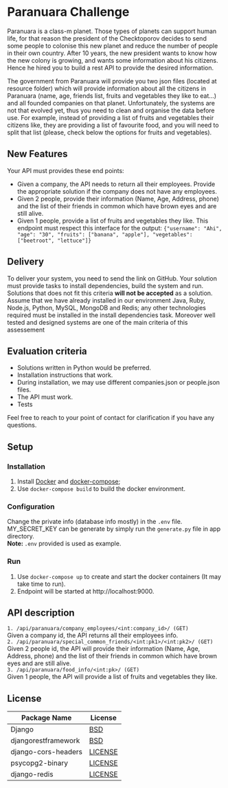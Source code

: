 # Paranuara Challenge
Paranuara is a class-m planet. Those types of planets can support human life, for that reason the president of the Checktoporov decides to send some people to colonise this new planet and
reduce the number of people in their own country. After 10 years, the new president wants to know how the new colony is growing, and wants some information about his citizens. Hence he hired you to build a rest API to provide the desired information.

The government from Paranuara will provide you two json files (located at resource folder) which will provide information about all the citizens in Paranuara (name, age, friends list, fruits and vegetables they like to eat...) and all founded companies on that planet.
Unfortunately, the systems are not that evolved yet, thus you need to clean and organise the data before use.
For example, instead of providing a list of fruits and vegetables their citizens like, they are providing a list of favourite food, and you will need to split that list (please, check below the options for fruits and vegetables).

## New Features
Your API must provides these end points:
- Given a company, the API needs to return all their employees. Provide the appropriate solution if the company does not have any employees.
- Given 2 people, provide their information (Name, Age, Address, phone) and the list of their friends in common which have brown eyes and are still alive.
- Given 1 people, provide a list of fruits and vegetables they like. This endpoint must respect this interface for the output: `{"username": "Ahi", "age": "30", "fruits": ["banana", "apple"], "vegetables": ["beetroot", "lettuce"]}`

## Delivery
To deliver your system, you need to send the link on GitHub. Your solution must provide tasks to install dependencies, build the system and run. Solutions that does not fit this criteria **will not be accepted** as a solution. Assume that we have already installed in our environment Java, Ruby, Node.js, Python, MySQL, MongoDB and Redis; any other technologies required must be installed in the install dependencies task. Moreover well tested and designed systems are one of the main criteria of this assessement 

## Evaluation criteria
- Solutions written in Python would be preferred.
- Installation instructions that work.
- During installation, we may use different companies.json or people.json files.
- The API must work.
- Tests

Feel free to reach to your point of contact for clarification if you have any questions.

## Setup

### Installation

1. Install [Docker](https://store.docker.com/search?type=edition&offering=community) and [docker-compose](https://docs.docker.com/compose/install/#install-compose);
2. Use `docker-compose build` to build the docker environment.


### Configuration

Change the private info (database info mostly) in the `.env` file. \
MY_SECRET_KEY can be generate by simply run the `generate.py` file in app directory.\
<b>Note: </b> `.env` provided is used as example.

### Run
1. Use `docker-compose up` to create and start the docker containers (It may take time to run).
2. Endpoint will be started at http://localhost:9000.


## API description
`1. /api/paranuara/company_employees/<int:company_id>/ (GET)`\
Given a company id, the API returns all their employees info. \
`2. /api/paranuara/special_common_friends/<int:pk1>/<int:pk2>/ (GET)`\
Given 2 people id, the API will provide their information (Name, Age, Address, phone) and the list of their friends in common which have brown eyes and are still alive.\
`3. /api/paranuara/food_info/<int:pk>/ (GET)`\
Given 1 people, the API will provide a list of fruits and vegetables they like.


## License

| Package Name                      | License                                                                                     |
| --------------------------------- | ------------------------------------------------------------------------------------------- |
| Django                            | [BSD](https://github.com/django/django/blob/master/LICENSE)                                 |
| djangorestframework               | [BSD](https://github.com/encode/django-rest-framework/blob/master/LICENSE.md)               |
| django-cors-headers               | [LICENSE](https://github.com/ottoyiu/django-cors-headers/blob/master/LICENSE)               |
| psycopg2-binary |[LICENSE](https://github.com/psycopg/psycopg2/blob/master/LICENSE)|
| django-redis |[LICENSE](https://github.com/niwinz/django-redis/blob/master/LICENSE)|
